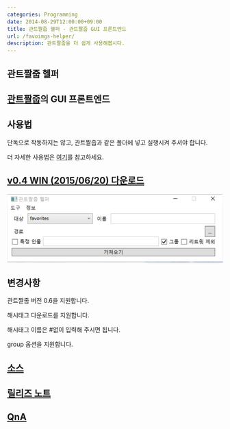 ```yaml
---
categories: Programming
date: 2014-08-29T12:00:00+09:00
title: 관트짤줍 헬퍼 - 관트짤줍 GUI 프론트엔드
url: /favoimgs-helper/
description: 관트짤줍을 더 쉽게 사용해봅시다.
---
```


## 관트짤줍 헬퍼

## [관트짤줍](http://azyu.tumblr.com/post/89925086759/favoimgs)의 GUI 프론트엔드

## 사용법

단독으로 작동하지는 않고, 관트짤줍과 같은 폴더에 넣고 실행시켜 주셔야 합니다.

더 자세한 사용법은 [여기](http://github.com/niceb5y/FavoImgs-Helper/wiki#사용법)를 참고하세요.

## [v0.4 WIN (2015/06/20) 다운로드](https://github.com/niceb5y/FavoImgs-Helper/releases/tag/abc9809)

![스크린샷](01.png)

## 변경사항

관트짤줍 버전 0.6을 지원합니다.

해시태그 다운로드를 지원합니다.

해시태그 이름은 #없이 입력해 주시면 됩니다.

group 옵션을 지원합니다.

## [소스](http://github.com/niceb5y/FavoImgs-Helper)

## [릴리즈 노트](http://github.com/niceb5y/FavoImgs-Helper/wiki/Release-Note)

## [QnA](http://github.com/niceb5y/FavoImgs-Helper/wiki/Q&A)
